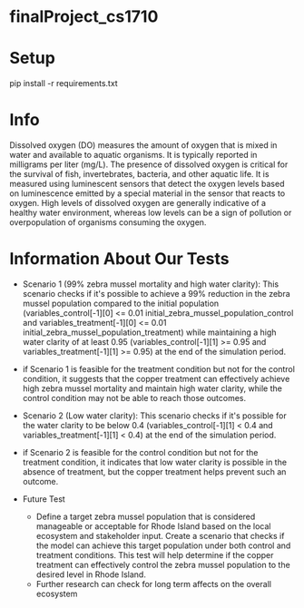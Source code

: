 # finalProject_cs1710

# Setup
pip install -r requirements.txt

# Info
Dissolved oxygen (DO) measures the amount of oxygen that is mixed in water and available to aquatic organisms. It is typically reported in milligrams per liter (mg/L). The presence of dissolved oxygen is critical for the survival of fish, invertebrates, bacteria, and other aquatic life. It is measured using luminescent sensors that detect the oxygen levels based on luminescence emitted by a special material in the sensor that reacts to oxygen. High levels of dissolved oxygen are generally indicative of a healthy water environment, whereas low levels can be a sign of pollution or overpopulation of organisms consuming the oxygen.

# Information About Our Tests
- Scenario 1 (99% zebra mussel mortality and high water clarity):
This scenario checks if it's possible to achieve a 99% reduction in the zebra mussel population compared to the initial population (variables_control[-1][0] <= 0.01 initial_zebra_mussel_population_control and variables_treatment[-1][0] <= 0.01 initial_zebra_mussel_population_treatment) while maintaining a high water clarity of at least 0.95 (variables_control[-1][1] >= 0.95 and variables_treatment[-1][1] >= 0.95) at the end of the simulation period.
- if Scenario 1 is feasible for the treatment condition but not for the control condition, it suggests that the copper treatment can effectively achieve high zebra mussel mortality and maintain high water clarity, while the control condition may not be able to reach those outcomes.

- Scenario 2 (Low water clarity):
This scenario checks if it's possible for the water clarity to be below 0.4 (variables_control[-1][1] < 0.4 and variables_treatment[-1][1] < 0.4) at the end of the simulation period.
- if Scenario 2 is feasible for the control condition but not for the treatment condition, it indicates that low water clarity is possible in the absence of treatment, but the copper treatment helps prevent such an outcome.

- Future Test
    - Define a target zebra mussel population that is considered manageable or acceptable for Rhode Island based on the local ecosystem and stakeholder input. Create a scenario that checks if the model can achieve this target population under both control and treatment conditions. This test will help determine if the copper treatment can effectively control the zebra mussel population to the desired level in Rhode Island.
    - Further research can check for long term affects on the overall ecosystem
